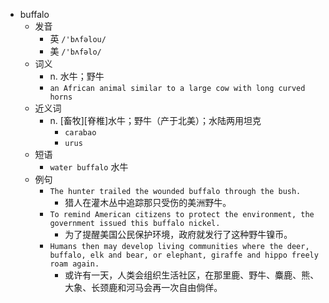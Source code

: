 - buffalo
  - 发音
    - 英 `/'bʌfəlou/`
    - 美 `/'bʌfəlo/`
  - 词义
    - n. 水牛；野牛
    - `an African animal similar to a large cow with long curved horns`
  - 近义词
    - n. [畜牧][脊椎]水牛；野牛（产于北美）；水陆两用坦克
      - `carabao`
      - `urus`
  - 短语
    - `water buffalo` 水牛 
  - 例句
    - `The hunter trailed the wounded buffalo through the bush.`
      - 猎人在灌木丛中追踪那只受伤的美洲野牛。
    - `To remind American citizens to protect the environment, the government issued this buffalo nickel.`
      - 为了提醒美国公民保护环境，政府就发行了这种野牛镍币。
    - `Humans then may develop living communities where the deer, buffalo, elk and bear, or elephant, giraffe and hippo freely roam again.`
      - 或许有一天，人类会组织生活社区，在那里鹿、野牛、麋鹿、熊、大象、长颈鹿和河马会再一次自由倘佯。

